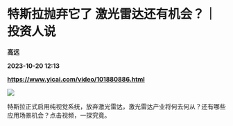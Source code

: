# 特斯拉抛弃它了 激光雷达还有机会？｜投资人说
**高远**

**2023-10-20 12:13**

**https://www.yicai.com/video/101880886.html**

![](http://imgcdn.yicai.com/vms-new/2023/10/21a0aa8d-e1db-41c0-b8bf-481f6e151c59.png) 

特斯拉正式启用纯视觉系统，放弃激光雷达，激光雷达产业将何去何从？还有哪些应用场景机会？点击视频，一探究竟。